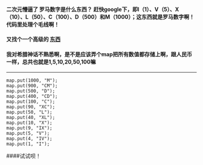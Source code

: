 #### 二次元懵逼了 罗马数字是什么东西？ 赶快google下，即Ⅰ（1）、Ⅴ（5）、Ⅹ（10）、Ⅼ（50）、Ⅽ（100）、Ⅾ（500）和Ⅿ（1000）；这东西就是罗马数字啊！代码里处理个毛线啊！ 
#### 又找个一个高级的 [东西](http://literacy.kent.edu/Minigrants/Cinci/romanchart.htm)
#### 我对希腊神话不熟悉啊，是不是应该弄个map把所有数值都存储上啊，跟人民币一样，总共也就是1,5,10,20,50,100嘛
----
	map.put(1000, "M");
	map.put(900, "CM");
	map.put(500, "D");
	map.put(400, "CD");
	map.put(100, "C");
	map.put(90, "XC");
	map.put(50, "L");
	map.put(40, "XL");
	map.put(10, "X");
	map.put(9, "IX");
	map.put(5, "V");
	map.put(4, "IV");
	map.put(1, "I");
####试试呗！